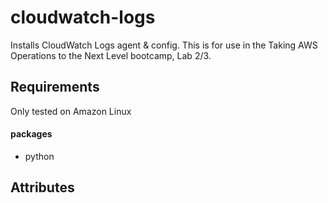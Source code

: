 cloudwatch-logs
=============

Installs CloudWatch Logs agent & config. This is for use in the Taking AWS Operations to the Next Level bootcamp, Lab 2/3.

Requirements
------------
Only tested on Amazon Linux

#### packages
- python

Attributes
----------
